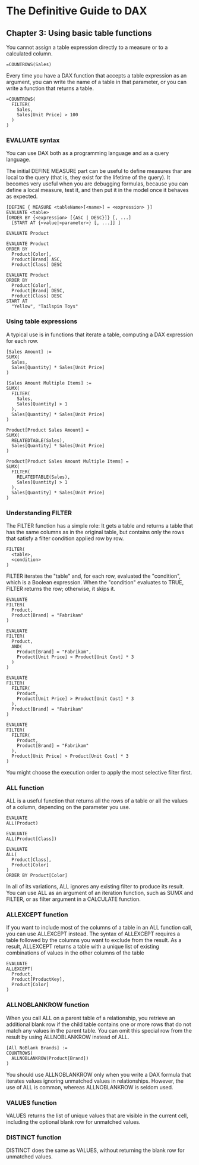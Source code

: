 # The Definitive Guide to DAX

## Chapter 3: Using basic table functions

<p>
  You cannot assign a table expression directly to a measure or to a calculated column.
</p>

```
=COUNTROWS(Sales)
```

<p>
  Every time you have a DAX function that accepts a table expression as an argument, you can write
  the name of a table in that parameter, or you can write a function that returns a table.
</p>

```
=COUNTROWS(
  FILTER(
    Sales,
    Sales[Unit Price] > 100
  )
)
```
### EVALUATE syntax

<p>
  You can use DAX both as a programming language and as a query language.
</p>

<p>
  The initial DEFINE MEASURE part can be useful to define measures thar are local to the query (that
  is, they exist for the lifetime of the query). It becomes very useful when you are debugging formulas, 
  because you can define a local measure, test it, and then put it in the model once it behaves as 
  expected.
</p>

```
[DEFINE { MEASURE <tableName>[<name>] = <expression> }]
EVALUATE <table>
[ORDER BY {<expression> [{ASC | DESC}]} [, ...]
  [START AT {<value|<parameter>} [, ...]] ]
```

```
EVALUATE Product
```

```
EVALUATE Product
ORDER BY
  Product[Color],
  Product[Brand] ASC,
  Product[Class] DESC
```

```
EVALUATE Product
ORDER BY
  Product[Color],
  Product[Brand] DESC,
  Product[Class] DESC
START AT
  "Yellow", "Tailspin Toys"
```

### Using table expressions

<p>
  A typical use is in functions that iterate a table, computing a DAX expression 
  for each row.
</p>

```
[Sales Amount] :=
SUMX(
  Sales,
  Sales[Quantity] * Sales[Unit Price]
)
```

```
[Sales Amount Multiple Items] :=
SUMX(
  FILTER(
    Sales,
    Sales[Quantity] > 1
  ),
  Sales[Quantity] * Sales[Unit Price]
)
```

```
Product[Product Sales Amount] =
SUMX(
  RELATEDTABLE(Sales),
  Sales[Quantity] * Sales[Unit Price]
)
```

```
Product[Product Sales Amount Multiple Items] =
SUMX(
  FILTER(
    RELATEDTABLE(Sales),
    Sales[Quantity] > 1
  ),
  Sales[Quantity] * Sales[Unit Price]
)
```

### Understanding FILTER

<p>
  The FILTER function has a simple role: It gets a table and returns a table that has the same columns as
  in the original table, but contains only the rows that satisfy a filter condition applied row by row.
</p>

```
FILTER(
  <table>,
  <condition>
)
```

<p>
  FILTER iterates the "table" and, for each row, evaluated the "condition", which is a Boolean
  expression. When the "condition" evaluates to TRUE, FILTER returns the row; otherwise, it skips it.
</p>

```
EVALUATE
FILTER(
  Product,
  Product[Brand] = "Fabrikam"
)
```

```
EVALUATE
FILTER(
  Product,
  AND(
    Product[Brand] = "Fabrikam",
    Product[Unit Price] > Product[Unit Cost] * 3
  )
)
```

```
EVALUATE
FILTER(
  FILTER(
    Product,
    Product[Unit Price] > Product[Unit Cost] * 3
  ),
  Product[Brand] = "Fabrikam"
)
```

```
EVALUATE
FILTER(
  FILTER(
    Product,
    Product[Brand] = "Fabrikam"
  ),
  Product[Unit Price] > Product[Unit Cost] * 3
)
```

<p>
  You might choose the execution order to apply the most selective filter first.
</p>

### ALL function

<p>
  ALL is a useful function that returns all the rows of a table or all the values of a column, depending
  on the parameter you use.
</p>

```
EVALUATE
ALL(Product)
```

```
EVALUATE
ALL(Product[Class])
```

```
EVALUATE
ALL(
  Product[Class],
  Product[Color]
)
ORDER BY Product[Color]
```

<p>
  In all of its variations, ALL ignores any existing filter to produce its result. You can use ALL as an 
  argument of an iteration function, such as SUMX and FILTER, or as filter argument in a CALCULATE
  function.
</p>

### ALLEXCEPT function

<p>
  If you want to include most of the columns of a table in an ALL function call, you can use 
  ALLEXCEPT instead. The syntax of ALLEXCEPT requires a table followed by the columns you want
  to exclude from the result. As a result, ALLEXCEPT returns a table with a  unique list of existing
  combinations of values in the other columns of the table
</p>

```
EVALUATE
ALLEXCEPT(
  Product,
  Product[ProductKey],
  Product[Color]
)
```

### ALLNOBLANKROW function

<p>
  When you call ALL on a parent table of a relationship, you retrieve an additional blank row if the 
  child table contains one or more rows that do not match any values in the parent  table. You can omit
  this special row from the result by using ALLNOBLANKROW instead of ALL.
</p>

```
[All NoBlank Brands] :=
COUNTROWS(
  ALLNOBLANKROW(Product[Brand])
)
```

<p>
  You should use ALLNOBLANKROW only  when you  write a DAX formula that iterates values
  ignoring unmatched values in relationships. However, the use of ALL is common, whereas
  ALLNOBLANKROW is seldom used.
</p>

### VALUES function

<p>
  VALUES returns the list of unique values that are visible in the current cell, including the optional
  blank row for unmatched values.
</p>

### DISTINCT function

<p>
  DISTINCT does the same as VALUES, without returning the blank row for unmatched values.
</p>
